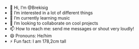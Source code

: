 - 👋 Hi, I’m @Brekisig
- 👀 I’m interested in a lot of different things
- 🌱 I’m currently learning music
- 💞️ I’m looking to collaborate on cool projects
- 📫 How to reach me: send me messages or shout very loudly!
- 😄 Pronouns: He/him
- ⚡ Fun fact: I am 178,2cm tall

<!---
Brekisig/Brekisig is a ✨ special ✨ repository because its `README.md` (this file) appears on your GitHub profile.
You can click the Preview link to take a look at your changes.
--->
